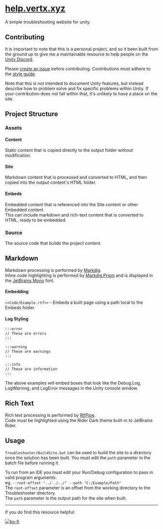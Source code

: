 # [help.vertx.xyz](https://help.vertx.xyz/)
A simple troubleshooting website for unity.


## Contributing

It is important to note that this is a personal project, and so it been built from the ground up to give me a maintainable resource to help people on the [Unity Discord](https://discord.gg/SZy459n7).

Please [create an issue](https://github.com/vertxxyz/help.vertx.xyz/issues) before contributing. Contributions must adhere to the [style guide](STYLEGUIDE.md).

Note that this is not intended to document Unity features, but instead describe how to problem solve and fix specific problems within Unity.
If your contribution does not fall within that, it's unlikely to have a place on the site.

## Project Structure

### Assets
#### Content
Static content that is copied directly to the output folder without modification.
#### Site
Markdown content that is processed and converted to HTML, and then copied into the output content's HTML folder.
#### Embeds
Embedded content that is referenced into the Site content or other Embedded content.  
This can include markdown and rich-text content that is converted to HTML, ready to be embedded.
### Source
The source code that builds the project content.

## Markdown

Markdown processing is performed by [Markdig](https://github.com/lunet-io/markdig).  
Inline code highlighting is performed by [Markdig.Prism](https://github.com/ilich/Markdig.Prism) and is displayed in the [JetBrains Mono](https://www.jetbrains.com/lp/mono/) font.

#### Embedding
`<<Code/Example.rtf>>` - Embeds a built page using a path local to the Embeds folder.  

#### Log Styling
```md
:::error
// These are errors
:::

:::warning
// These are warnings
:::

:::info
// These are information
:::
```  
The above examples will embed boxes that look like the Debug.Log, LogWarning, and LogError messages in the Unity console window.

## Rich Text
Rich text processing is performed by [RtfPipe](https://github.com/erdomke/RtfPipe).  
Code must be highlighted using the Rider Dark theme built-in to JetBrains Rider.  

## Usage

`Troubleshooter/BuildSite.bat` can be used to build the site to a directory once the solution has been built.
You must edit the `path` parameter in the batch file before running it.

To run from an IDE you must edit your Run/Debug configuration to pass in valid program arguments:  
eg. `--root-offset "../../../" --path "C:/Example/Path"`  
The `root-offset` parameter is an offset from the working directory to the Troubleshooter directory.  
The `path` parameter is the output path for the site when built.  

---
If you do find this resource helpful:

[![ko-fi](https://ko-fi.com/img/githubbutton_sm.svg)](https://ko-fi.com/Z8Z42ZYHB)